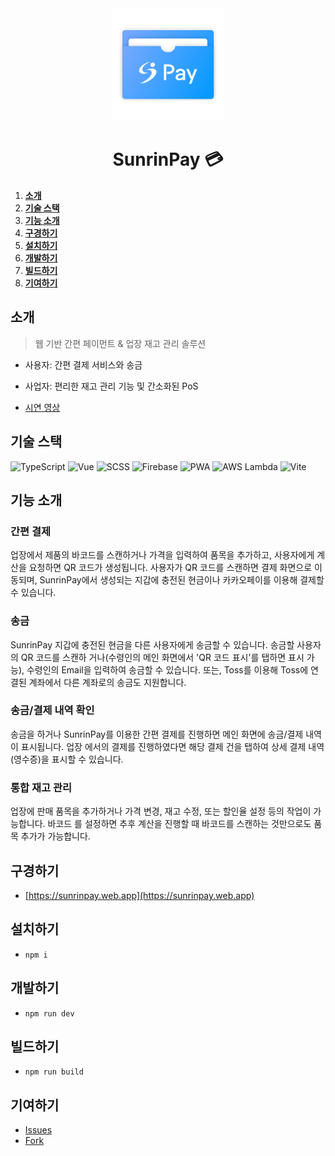 <div align="center">

<img src=".github/docs/logo-light.png" alt="SunrinPay" width="180" />

# SunrinPay 💳

</div>

1. [**소개**](#소개)
2. [**기술 스택**](#기술-스택)
3. [**기능 소개**](#기능-소개)
4. [**구경하기**](#구경하기)
5. [**설치하기**](#설치하기)
6. [**개발하기**](#개발하기)
7. [**빌드하기**](#빌드하기)
8. [**기여하기**](#기여하기)

## 소개

> 웹 기반 간편 페이먼트 & 업장 재고 관리 솔루션

- 사용자: 간편 결제 서비스와 송금
- 사업자: 편리한 재고 관리 기능 및 간소화된 PoS

- [시연 영상](https://youtu.be/-n8T0WvXXNo)

## 기술 스택

![TypeScript](https://img.shields.io/badge/TypeScript-282C34.svg?&style=for-the-badge&logo=typescript)
![Vue](https://img.shields.io/badge/vue-282C34.svg?&style=for-the-badge&logo=vue.js)
![SCSS](https://img.shields.io/badge/SCSS-282C34.svg?&style=for-the-badge&logo=sass)
![Firebase](https://img.shields.io/badge/Firebase-282C34?style=for-the-badge&logo=firebase)
![PWA](https://img.shields.io/badge/PWA-282C34.svg?&style=for-the-badge&logo=pwa)
![AWS Lambda](https://img.shields.io/badge/AWS_Lambda-282C34.svg?style=for-the-badge&logo=amazon-aws&logoColor=FF9900)
![Vite](https://img.shields.io/badge/Vite-282C34.svg?style=for-the-badge&logo=vite)

## 기능 소개

### 간편 결제

업장에서 제품의 바코드를 스캔하거나 가격을 입력하여 품목을 추가하고, 사용자에게 계산을 요청하면 QR
코드가 생성됩니다. 사용자가 QR 코드를 스캔하면 결제 화면으로 이동되며, SunrinPay에서 생성되는 지갑에
충전된 현금이나 카카오페이를 이용해 결제할 수 있습니다.

### 송금

SunrinPay 지갑에 충전된 현금을 다른 사용자에게 송금할 수 있습니다. 송금할 사용자의 QR 코드를 스캔하
거나(수령인의 메인 화면에서 'QR 코드 표시'를 탭하면 표시 가능), 수령인의 Email을 입력하여 송금할 수
있습니다. 또는, Toss를 이용해 Toss에 연결된 계좌에서 다른 계좌로의 송금도 지원합니다.

### 송금/결제 내역 확인

송금을 하거나 SunrinPay를 이용한 간편 결제를 진행하면 메인 화면에 송금/결제 내역이 표시됩니다. 업장
에서의 결제를 진행하였다면 해당 결제 건을 탭하여 상세 결제 내역(영수증)을 표시할 수 있습니다.

### 통합 재고 관리

업장에 판매 품목을 추가하거나 가격 변경, 재고 수정, 또는 할인율 설정 등의 작업이 가능합니다. 바코드
를 설정하면 추후 계산을 진행할 때 바코드를 스캔하는 것만으로도 품목 추가가 가능합니다.

## 구경하기

- [https://sunrinpay.web.app](https://sunrinpay.web.app)

## 설치하기

- `npm i`

## 개발하기

- `npm run dev`

## 빌드하기

- `npm run build`

## 기여하기

- [Issues](https://github.com/sunrinpay/sunrinpay/issues)
- [Fork](https://github.com/sunrinpay/sunrinpay/fork)
